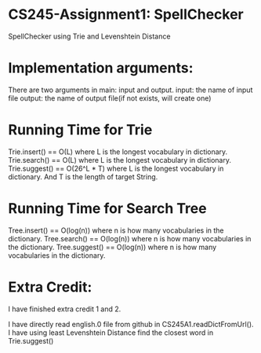 # CS245-Assignment1: SpellChecker
SpellChecker using Trie and Levenshtein Distance
# Implementation arguments:
There are two arguments in main: input and output.
input: the name of input file
output: the name of output file(if not exists, will create one)
# Running Time for Trie
Trie.insert() == O(L) where L is the longest vocabulary in dictionary.
Trie.search() == O(L) where L is the longest vocabulary in dictionary.
Trie.suggest() == O(26^L * T) where L is the longest vocabulary in dictionary.
And T is the length of target String.
# Running Time for Search Tree
Tree.insert() == O(log(n)) where n is how many vocabularies in the dictionary.
Tree.search() == O(log(n)) where n is how many vocabularies in the dictionary.
Tree.suggest() == O(log(n)) where n is how many vocabularies in the dictionary.
# Extra Credit:
I have finished extra credit 1 and 2.

I have directly read english.0 file from github in CS245A1.readDictFromUrl().
I have using least Levenshtein Distance find the closest word in Trie.suggest()
